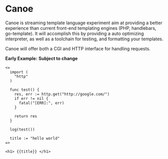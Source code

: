 Canoe
=====

Canoe is streaming template language experiment aim at providing a better experience
than current front-end templating engines (PHP, handlebars, go-template). It 
will accomplish this by providing a auto optimizing interpreter, as well as a toolchain for 
testing, and formatting your templates. 

Canoe will offer both a CGI and HTTP interface for handling requests.

**Early Example:** __Subject to change__
```
<=
  import (
    "http"
  )

  func test() {
    res, err := http.get("http://google.com/")
    if err != nil {
      fatal("[ERR]:", err)
    }

    return res
  }

  log(test())

  title := "hello world"
=>

<h1> {{title}} </h1>
```
